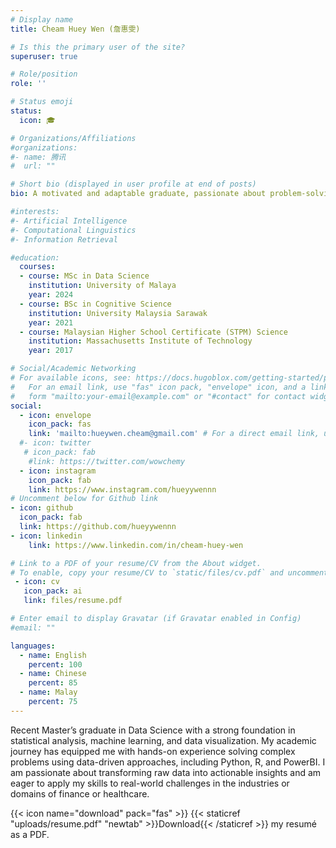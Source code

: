 ```yaml
---
# Display name
title: Cheam Huey Wen (詹惠雯)

# Is this the primary user of the site?
superuser: true

# Role/position
role: ''

# Status emoji
status:
  icon: 🎓

# Organizations/Affiliations
#organizations:
#- name: 腾讯
#  url: ""

# Short bio (displayed in user profile at end of posts)
bio: A motivated and adaptable graduate, passionate about problem-solving and collaboration with a positive, can-do attitude.

#interests:
#- Artificial Intelligence
#- Computational Linguistics
#- Information Retrieval

#education:
  courses:
  - course: MSc in Data Science
    institution: University of Malaya
    year: 2024
  - course: BSc in Cognitive Science
    institution: University Malaysia Sarawak
    year: 2021
  - course: Malaysian Higher School Certificate (STPM) Science
    institution: Massachusetts Institute of Technology
    year: 2017

# Social/Academic Networking
# For available icons, see: https://docs.hugoblox.com/getting-started/page-builder/#icons
#   For an email link, use "fas" icon pack, "envelope" icon, and a link in the
#   form "mailto:your-email@example.com" or "#contact" for contact widget.
social:
  - icon: envelope
    icon_pack: fas
    link: 'mailto:hueywen.cheam@gmail.com' # For a direct email link, use "mailto:test@example.org".
  #- icon: twitter
   # icon_pack: fab
    #link: https://twitter.com/wowchemy
  - icon: instagram
    icon_pack: fab
    link: https://www.instagram.com/hueyywennn
# Uncomment below for Github link
- icon: github
  icon_pack: fab
  link: https://github.com/hueyywennn
- icon: linkedin
    link: https://www.linkedin.com/in/cheam-huey-wen

# Link to a PDF of your resume/CV from the About widget.
# To enable, copy your resume/CV to `static/files/cv.pdf` and uncomment the lines below.
 - icon: cv
   icon_pack: ai
   link: files/resume.pdf

# Enter email to display Gravatar (if Gravatar enabled in Config)
#email: ""

languages:
  - name: English
    percent: 100
  - name: Chinese
    percent: 85
  - name: Malay
    percent: 75
---
```


Recent Master’s graduate in Data Science with a strong foundation in statistical analysis, machine learning, and data visualization. My academic journey has equipped me with hands-on experience solving complex problems using data-driven approaches, including Python, R, and PowerBI. I am passionate about transforming raw data into actionable insights and am eager to apply my skills to real-world challenges in the industries or domains of finance or healthcare.

{{< icon name="download" pack="fas" >}} {{< staticref "uploads/resume.pdf" "newtab" >}}Download{{< /staticref >}} my resumé as a PDF.
